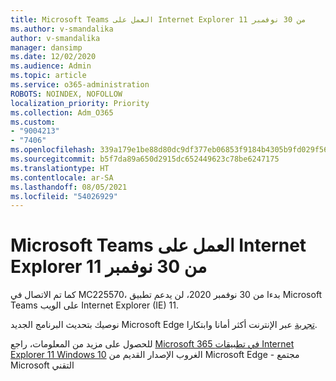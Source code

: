 ```yaml
---
title: Microsoft Teams العمل على Internet Explorer 11 من 30 نوفمبر
ms.author: v-smandalika
author: v-smandalika
manager: dansimp
ms.date: 12/02/2020
ms.audience: Admin
ms.topic: article
ms.service: o365-administration
ROBOTS: NOINDEX, NOFOLLOW
localization_priority: Priority
ms.collection: Adm_O365
ms.custom:
- "9004213"
- "7406"
ms.openlocfilehash: 339a179e1be88d80dc9df377eb06853f9184b4305b9fd029f565ba54fd30e546
ms.sourcegitcommit: b5f7da89a650d2915dc652449623c78be6247175
ms.translationtype: HT
ms.contentlocale: ar-SA
ms.lasthandoff: 08/05/2021
ms.locfileid: "54026929"
---
```

# <a name="microsoft-teams-will-stop-working-on-internet-explorer-11-from-nov-30th"></a>Microsoft Teams العمل على Internet Explorer 11 من 30 نوفمبر

كما تم الاتصال في MC225570، بدءا من 30 نوفمبر 2020، لن يدعم تطبيق Microsoft Teams على الويب Internet Explorer (IE) 11. 

نوصيك بتحديث البرنامج الجديد Microsoft Edge [تجربة](https://www.microsoft.com/edge) عبر الإنترنت أكثر أمانا وابتكارا. 

للحصول على مزيد من المعلومات، راجع [Microsoft 365 في تطبيقات Internet Explorer 11 Windows 10](https://techcommunity.microsoft.com/t5/microsoft-365-blog/microsoft-365-apps-say-farewell-to-internet-explorer-11-and/ba-p/1591666) الغروب الإصدار القديم من Microsoft Edge - مجتمع Microsoft التقني

